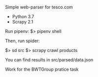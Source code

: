 Simple web-parser for tesco.com

* Python 3.7
* Scrapy 2.1

Run pipenv: 
$> pipenv shell

Then, run spider:

$> sd src
$> scrapy crawl products

You can find results in src/parsed/data.json

Work for the BWTGroup pratice task